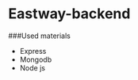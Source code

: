 # Eastway-backend
###Used materials
<ul>
  <li>Express</li>
  <li>Mongodb</li>
  <li>Node js</li>
</ul>
